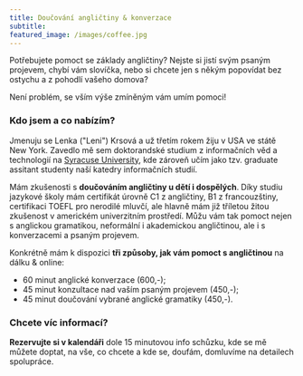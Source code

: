```yaml
---
title: Doučování angličtiny & konverzace
subtitle: 
featured_image: /images/coffee.jpg
---
```


Potřebujete pomoct se základy angličtiny? Nejste si jistí svým psaným projevem, chybí vám slovíčka, nebo si chcete jen s někým popovídat bez ostychu a z pohodlí vašeho domova?

Není problém, se vším výše zmíněným vám umím pomoci!

### Kdo jsem a co nabízím?
Jmenuju se Lenka ("Leni") Krsová a už třetím rokem žiju v USA ve státě New York. Zavedlo mě sem doktorandské studium z informačních věd a technologií na <a href="https://www.syracuse.edu/">Syracuse University</a>, kde zároveň učím jako tzv. graduate assitant studenty naší katedry informačních studií.

Mám zkušenosti s **doučováním angličtiny u dětí i dospělých**. Díky studiu jazykové školy mám certifikát úrovně C1 z angličtiny, B1 z francouzštiny, certifikaci TOEFL pro nerodilé mluvčí, ale hlavně mám již tříletou žitou zkušenost v americkém univerzitním prostředí. Můžu vám tak pomoct nejen s anglickou gramatikou, neformální i akademickou angličtinou, ale i s konverzacemi a psaným projevem.

Konkrétně mám k dispozici **tři způsoby, jak vám pomoct s angličtinou** na dálku & online:
+ 60 minut anglické konverzace (600,-);
+ 45 minut konzultace nad vaším psaným projevem (450,-);
+ 45 minut doučování vybrané anglické gramatiky (450,-).

### Chcete víc informací?
**Rezervujte si v kalendáři** dole 15 minutovou info schůzku, kde se mě můžete doptat, na vše, co chcete a kde se, doufám, domluvíme na detailech spolupráce.

<!-- Calendly inline widget begin -->
<div class="calendly-inline-widget" data-url="https://calendly.com/lenikrsova?primary_color=1d3f6e" style="min-width:320px;height:900px;"></div>
<script type="text/javascript" src="https://assets.calendly.com/assets/external/widget.js" async></script>
<!-- Calendly inline widget end -->
